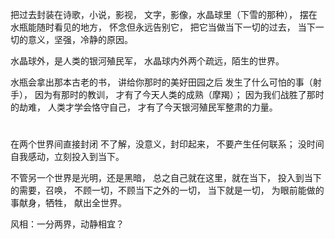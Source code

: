 把过去封装在诗歌，小说，影视，
文字，影像，水晶球里（下雪的那种），
摆在水瓶能随时看见的地方，
怀念但永远告别它，
把它当做当下一切的过去，
当下一切的意义，坚强，冷静的原因。

水晶球外，是人类的银河殖民军，
水晶球内外两个疏远，陌生的世界。

水瓶会拿出那本古老的书，
讲给你那时的美好田园之后
发生了什么可怕的事（射手），
因为有那时的教训，
才有了今天人类的成熟（摩羯）；
因为我们战胜了那时的劫难，
人类才学会恪守自己，
才有了今天银河殖民军整肃的力量。

#

在两个世界间直接封闭
不了解，没意义，封印起来，
不要产生任何联系；
没时间自我感动，立刻投入到当下。

不管另一个世界是光明，还是黑暗，
总之自己就在这里，就在当下，
投入到当下的需要，召唤，
不顾一切，不顾当下之外的一切，
当下就是一切，
为眼前能做的事献身，牺牲，
献出全世界。

风相：一分两界，动静相宜？
